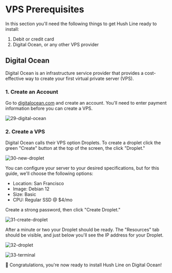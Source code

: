 # VPS Prerequisites 

In this section you'll need the following things to get Hush Line ready to install:

1. Debit or credit card
2. Digital Ocean, or any other VPS provider

## Digital Ocean

Digital Ocean is an infrastructure service provider that provides a cost-effective way to create your first virtual private server (VPS).

### 1. Create an Account

Go to [digitalocean.com](digitalocean.com) and create an account. You'll need to enter payment information before you can create a VPS.

![29-digital-ocean](https://github.com/scidsg/project-info/assets/28545431/b92d130a-94d5-4184-a340-0c596ec68de1)

### 2. Create a VPS

Digital Ocean calls their VPS option Droplets. To create a droplet click the green "Create" button at the top of the screen, the click "Droplet."

![30-new-droplet](https://github.com/scidsg/project-info/assets/28545431/d46c934d-4917-486d-9845-67628b713bd6)

You can configure your server to your desired specifications, but for this guide, we'll choose the following options:

- Location: San Francisco
- Image: Debian 12
- Size: Basic
- CPU: Regular SSD @ $4/mo

Create a strong password, then click "Create Droplet."

![31-create-droplet](https://github.com/scidsg/project-info/assets/28545431/361ccb67-65c4-4da1-85bb-b1988405d70e)

After a minute or two your Droplet should be ready. The "Resources" tab should be visible, and just below you'll see the IP address for your Droplet.

![32-droplet](https://github.com/scidsg/project-info/assets/28545431/d4b148de-0324-4f43-9872-3e17e39115a4)

![33-terminal](https://github.com/scidsg/project-info/assets/28545431/670f4db0-273e-40d8-949d-bb2cfa958138)


🎉 Congratulations, you're now ready to install Hush Line on Digital Ocean!
